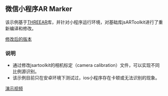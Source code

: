 ## 微信小程序AR Marker

该示例基于[THREEAR](https://github.com/JamesMilnerUK/THREEAR)库，并针对小程序运行环境，对基础库jsARToolkit进行了重新编译和修改。

[修改后的版本](https://github.com/imokya/threear-wechat)

### 说明

* 通过修改jsartoolkit的相机标定（camera calibration）文件，可以实现不同比例源识别。
* 该示例目前只在安卓环境下测试过，ios小程序存在卡顿或无法识别的现象。

[演示视频](https://h5.weishi.qq.com/weishi/feed/79CP0kmp21IoSs8iG)
